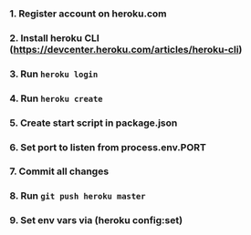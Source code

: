### 1. Register account on heroku.com

### 2. Install heroku CLI (https://devcenter.heroku.com/articles/heroku-cli)

### 3. Run `heroku login`

### 4. Run `heroku create`

### 5. Create start script in package.json

### 6. Set port to listen from process.env.PORT

### 7. Commit all changes

### 8. Run `git push heroku master`

### 9. Set env vars via (heroku config:set)
